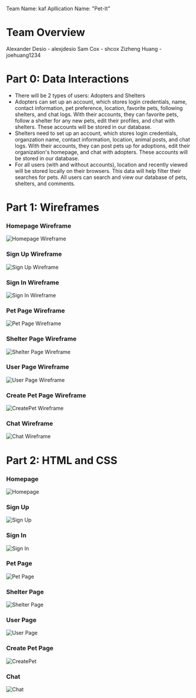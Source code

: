 Team Name: kaf
Apllication Name: "Pet-It"

# Team Overview
Alexander Desio - alexjdesio
Sam Cox - shcox
Zizheng Huang - joehuang1234

# Part 0: Data Interactions
 - There will be 2 types of users: Adopters and Shelters
 - Adopters can set up an account, which stores login credentials, name, contact information, pet preference, location, favorite pets, following shelters, and chat logs. With their accounts, they can favorite pets, follow a shelter for any new pets, edit their profiles, and chat with shelters. These accounts will be stored in our database.
 - Shelters need to set up an account, which stores login credentials, organzation name, contact information, location, animal posts, and chat logs. With their accounts, they can post pets up for adoptions, edit their organization's homepage, and chat with adopters. These accounts will be stored in our database.
 - For all users (with and without accounts), location and recently viewed will be stored locally on their browsers. This data will help filter their searches for pets. All users can search and view our database of pets, shelters, and comments. 

# Part 1: Wireframes
### Homepage Wireframe
![Homepage Wireframe](./images/wireframes/homepage.PNG)
### Sign Up Wireframe
![Sign Up Wireframe](images/wireframes/signup.PNG)
### Sign In Wireframe
![Sign In Wireframe](images/wireframes/signin.PNG)
### Pet Page Wireframe
![Pet Page Wireframe](images/wireframes/petpage.PNG)
### Shelter Page Wireframe
![Shelter Page Wireframe](images/wireframes/shelterpage.PNG)
### User Page Wireframe
![User Page Wireframe](images/wireframes/userpage.PNG)
### Create Pet Page Wireframe
![CreatePet Wireframe](images/wireframes/createpet.PNG)
### Chat Wireframe
![Chat Wireframe](images/wireframes/chat.PNG)

# Part 2: HTML and CSS
### Homepage
![Homepage](images/wireframes/homepagehtml.PNG)
### Sign Up
![Sign Up](images/wireframes/signuphtml.PNG)
### Sign In
![Sign In](images/wireframes/signinhtml.PNG)
### Pet Page
![Pet Page](images/wireframes/petpagehtml.PNG)
### Shelter Page
![Shelter Page](images/wireframes/shelterpagehtml.PNG)
### User Page
![User Page](images/wireframes/userpagehtml.PNG)
### Create Pet Page
![CreatePet](images/wireframes/createpethtml.PNG)
### Chat
![Chat](images/wireframes/chathtml.PNG)
